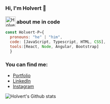 ### Hi, I'm Holvert 👋

<a href="https://www.linkedin.com/in/holvert">
<img align="left" alt="Holvert Perez | LinkedIn" width="32px" src="https://user-images.githubusercontent.com/50637750/176962922-660c750c-b7de-47de-bc33-ae514a1e9fee.svg"/>
</a>

### about me in code

```js
const Holvert-P={
  pronouns: "he" | "him",
  code: [JavaScript, Typescript, HTML, CSS],
  tools:[React, Node, Angular, Bootstrap]
  }
```

### You can find me:
- [Portfolio](https://hdevsportafolio.vercel.app)
- [LinkedIn](https://www.linkedin.com/in/holvert)
- [Instagram](https://www.instagram.com/holvertp/)




![Holvert's Github stats](https://github-readme-stats.vercel.app/api?username=Holvert-P)
<!--
**Holvert-P/Holvert-P** is a ✨ _special_ ✨ repository because its `README.md` (this file) appears on your GitHub profile.

Here are some ideas to get you started:

- 🔭 I’m currently working on ...
- 🌱 I’m currently learning ...
- 👯 I’m looking to collaborate on ...
- 🤔 I’m looking for help with ...
- 💬 Ask me about ...
- 📫 How to reach me: ...
- 😄 Pronouns: ...
- ⚡ Fun fact: ...
-->
